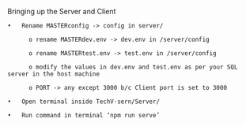 Bringing up the Server and Client

    •	Rename MASTERconfig -> config in server/
    
          o	rename MASTERdev.env -> dev.env in /server/config
          
          o	rename MASTERtest.env -> test.env in /server/config
          
          o	modify the values in dev.env and test.env as per your SQL server in the host machine
          
          o	PORT -> any except 3000 b/c Client port is set to 3000
          
    •	Open terminal inside TechV-sern/Server/
    
    •	Run command in terminal ‘npm run serve’

